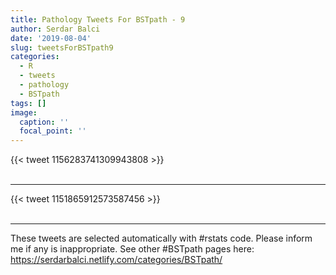 ```yaml
---
title: Pathology Tweets For BSTpath - 9
author: Serdar Balci
date: '2019-08-04'
slug: tweetsForBSTpath9
categories:
  - R
  - tweets
  - pathology
  - BSTpath
tags: []
image:
  caption: ''
  focal_point: ''
---
```



{{< tweet 1156283741309943808 >}}
<br>
<br>
<hr>
{{< tweet 1151865912573587456 >}}
<br>
<br>
<hr>


These tweets are selected automatically with #rstats code. Please inform me if any is inappropriate.
See other #BSTpath pages here: https://serdarbalci.netlify.com/categories/BSTpath/
